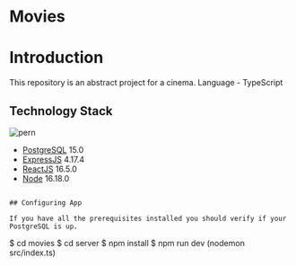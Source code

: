 # Movies

# Introduction

This repository is an abstract project for a cinema. Language - TypeScript

## Technology Stack

![pern](https://media.geeksforgeeks.org/wp-content/cdn-uploads/20200402205611/What-is-PERN-Stack.png)

- [PostgreSQL](https://postgresql.org/) 15.0
- [ExpressJS](https://expressjs.com/) 4.17.4
- [ReactJS](https://reactjs.org/) 16.5.0
- [Node](https://nodejs.org/en/) 16.18.0

```

## Configuring App

If you have all the prerequisites installed you should verify if your PostgreSQL is up.

```

$ cd movies
$ cd server
$ npm install
$ npm run dev (nodemon src/index.ts)

```

```
